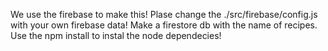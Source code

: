 We use the firebase to make this!
Plase change the ./src/firebase/config.js with your own firebase data!
Make a firestore db with the name of recipes.
Use the npm install to instal the node dependecies!
